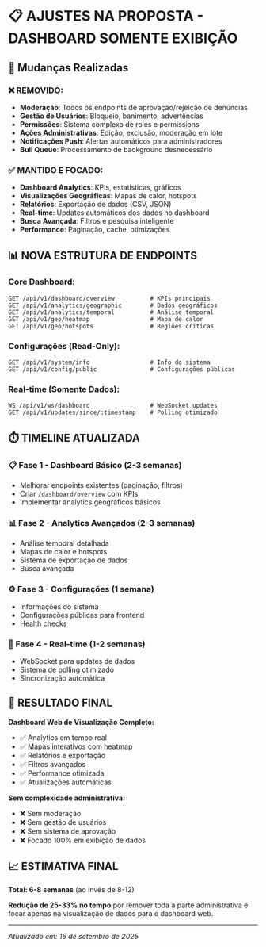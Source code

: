 # 📋 **AJUSTES NA PROPOSTA - DASHBOARD SOMENTE EXIBIÇÃO**

## 🎯 **Mudanças Realizadas**

### **❌ REMOVIDO:**

- **Moderação**: Todos os endpoints de aprovação/rejeição de denúncias
- **Gestão de Usuários**: Bloqueio, banimento, advertências
- **Permissões**: Sistema complexo de roles e permissions
- **Ações Administrativas**: Edição, exclusão, moderação em lote
- **Notificações Push**: Alertas automáticos para administradores
- **Bull Queue**: Processamento de background desnecessário

### **✅ MANTIDO E FOCADO:**

- **Dashboard Analytics**: KPIs, estatísticas, gráficos
- **Visualizações Geográficas**: Mapas de calor, hotspots
- **Relatórios**: Exportação de dados (CSV, JSON)
- **Real-time**: Updates automáticos dos dados no dashboard
- **Busca Avançada**: Filtros e pesquisa inteligente
- **Performance**: Paginação, cache, otimizações

## 📊 **NOVA ESTRUTURA DE ENDPOINTS**

### **Core Dashboard:**

```
GET /api/v1/dashboard/overview          # KPIs principais
GET /api/v1/analytics/geographic        # Dados geográficos
GET /api/v1/analytics/temporal          # Análise temporal
GET /api/v1/geo/heatmap                 # Mapa de calor
GET /api/v1/geo/hotspots                # Regiões críticas
```

### **Configurações (Read-Only):**

```
GET /api/v1/system/info                 # Info do sistema
GET /api/v1/config/public               # Configurações públicas
```

### **Real-time (Somente Dados):**

```
WS /api/v1/ws/dashboard                 # WebSocket updates
GET /api/v1/updates/since/:timestamp    # Polling otimizado
```

## ⏱️ **TIMELINE ATUALIZADA**

### **📋 Fase 1 - Dashboard Básico (2-3 semanas)**

- Melhorar endpoints existentes (paginação, filtros)
- Criar `/dashboard/overview` com KPIs
- Implementar analytics geográficos básicos

### **📊 Fase 2 - Analytics Avançados (2-3 semanas)**

- Análise temporal detalhada
- Mapas de calor e hotspots
- Sistema de exportação de dados
- Busca avançada

### **⚙️ Fase 3 - Configurações (1 semana)**

- Informações do sistema
- Configurações públicas para frontend
- Health checks

### **🔔 Fase 4 - Real-time (1-2 semanas)**

- WebSocket para updates de dados
- Sistema de polling otimizado
- Sincronização automática

## 🎯 **RESULTADO FINAL**

**Dashboard Web de Visualização Completo:**

- ✅ Analytics em tempo real
- ✅ Mapas interativos com heatmap
- ✅ Relatórios e exportação
- ✅ Filtros avançados
- ✅ Performance otimizada
- ✅ Atualizações automáticas

**Sem complexidade administrativa:**

- ❌ Sem moderação
- ❌ Sem gestão de usuários
- ❌ Sem sistema de aprovação
- ❌ Focado 100% em exibição de dados

## 📈 **ESTIMATIVA FINAL**

**Total: 6-8 semanas** (ao invés de 8-12)

**Redução de 25-33% no tempo** por remover toda a parte administrativa e focar apenas na visualização de dados para o dashboard web.

---

_Atualizado em: 16 de setembro de 2025_
